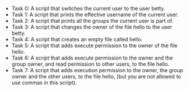 * Task 0: A script that switches the current user to the user betty.
* Task 1: A script that prints the effective username of the current user.
* Task 2: A script that prints all the groups the current user is part of.
* Task 3: A script that changes the owner of the file hello to the user betty.
* Task 4: A script that creates an empty file called hello.
* Task 5: A script that adds execute permission to the owner of the file hello.
* Task 6: A script that adds execute permission to the owner and the group owner, and read permission to other users, to the file           hello.
* Task 7: A script that adds execution permission to the owner, the group owner and the other users, to the file hello, (but you
          are  not allowed to use commas in this script).
